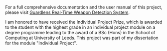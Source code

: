 For a full comprehensive documentation and the user manual of this project, please visit [Guardlens Real-Time Weapon Detection System](https://htootayzaaung.gitbook.io/guardlens-real-time-weapon-detection-system/).

I am honored to have received the Individual Project Prize, which is awarded to the student with the highest grade in an individual project module on a degree programme leading to the award of a BSc (Hons) in the School of Computing at University of Leeds. This project was part of my dissertation for the module "Individual Project".
